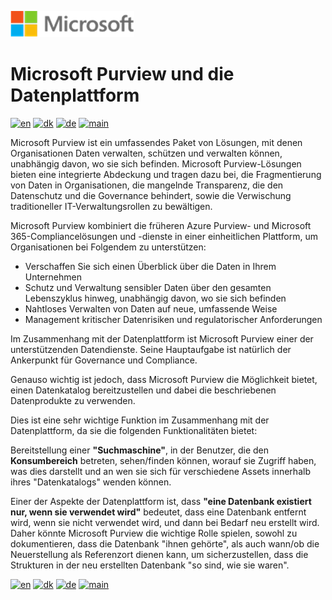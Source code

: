 ![microsoft](../../images/microsoft.png)

# Microsoft Purview und die Datenplattform

[![en](https://img.shields.io/badge/lang-en-red.svg)](Purview.md)
[![dk](https://img.shields.io/badge/lang-da--dk-green.svg)](Purview-da.md)
[![de](https://img.shields.io/badge/lang-de-yellow.svg)](Purview-de.md)
[![main](https://img.shields.io/badge/main-document-blue.svg)](../../README.md)

Microsoft Purview ist ein umfassendes Paket von Lösungen, mit denen Organisationen Daten verwalten, schützen und verwalten können, unabhängig davon, wo sie sich befinden. Microsoft Purview-Lösungen bieten eine integrierte Abdeckung und tragen dazu bei, die Fragmentierung von Daten in Organisationen, die mangelnde Transparenz, die den Datenschutz und die Governance behindert, sowie die Verwischung traditioneller IT-Verwaltungsrollen zu bewältigen.

Microsoft Purview kombiniert die früheren Azure Purview- und Microsoft 365-Compliancelösungen und -dienste in einer einheitlichen Plattform, um Organisationen bei Folgendem zu unterstützen:

- Verschaffen Sie sich einen Überblick über die Daten in Ihrem Unternehmen
- Schutz und Verwaltung sensibler Daten über den gesamten Lebenszyklus hinweg, unabhängig davon, wo sie sich befinden
- Nahtloses Verwalten von Daten auf neue, umfassende Weise
- Management kritischer Datenrisiken und regulatorischer Anforderungen

Im Zusammenhang mit der Datenplattform ist Microsoft Purview einer der unterstützenden Datendienste. Seine Hauptaufgabe ist natürlich der Ankerpunkt für Governance und Compliance.

Genauso wichtig ist jedoch, dass Microsoft Purview die Möglichkeit bietet, einen Datenkatalog bereitzustellen und dabei die beschriebenen Datenprodukte zu verwenden.

Dies ist eine sehr wichtige Funktion im Zusammenhang mit der Datenplattform, da sie die folgenden Funktionalitäten bietet:

Bereitstellung einer **"Suchmaschine"**, in der Benutzer, die den **Konsumbereich** betreten, sehen/finden können, worauf sie Zugriff haben, was dies darstellt und an wen sie sich für verschiedene Assets innerhalb ihres "Datenkatalogs" wenden können.

Einer der Aspekte der Datenplattform ist, dass **"eine Datenbank existiert nur, wenn sie verwendet wird"** bedeutet, dass eine Datenbank entfernt wird, wenn sie nicht verwendet wird, und dann bei Bedarf neu erstellt wird. Daher könnte Microsoft Purview die wichtige Rolle spielen, sowohl zu dokumentieren, dass die Datenbank "ihnen gehörte", als auch wann/ob die Neuerstellung als Referenzort dienen kann, um sicherzustellen, dass die Strukturen in der neu erstellten Datenbank "so sind, wie sie waren".

[![en](https://img.shields.io/badge/lang-en-red.svg)](Purview.md)
[![dk](https://img.shields.io/badge/lang-da--dk-green.svg)](Purview-da.md)
[![de](https://img.shields.io/badge/lang-de-yellow.svg)](Purview-de.md)
[![main](https://img.shields.io/badge/main-document-blue.svg)](../../README.md)